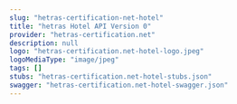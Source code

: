 ```yaml
---
slug: "hetras-certification-net-hotel"
title: "hetras Hotel API Version 0"
provider: "hetras-certification.net"
description: null
logo: "hetras-certification.net-hotel-logo.jpeg"
logoMediaType: "image/jpeg"
tags: []
stubs: "hetras-certification.net-hotel-stubs.json"
swagger: "hetras-certification.net-hotel-swagger.json"
---
```

